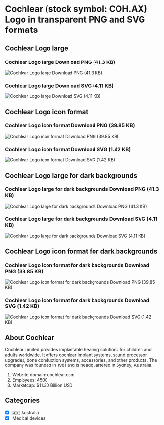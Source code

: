 # Cochlear (stock symbol: COH.AX) Logo in transparent PNG and SVG formats

## Cochlear Logo large

### Cochlear Logo large Download PNG (41.3 KB)

![Cochlear Logo large Download PNG (41.3 KB)](/img/orig/COH.AX_BIG-775007f8.png)

### Cochlear Logo large Download SVG (4.11 KB)

![Cochlear Logo large Download SVG (4.11 KB)](/img/orig/COH.AX_BIG-cead34c1.svg)

## Cochlear Logo icon format

### Cochlear Logo icon format Download PNG (39.85 KB)

![Cochlear Logo icon format Download PNG (39.85 KB)](/img/orig/COH.AX-d40fe747.png)

### Cochlear Logo icon format Download SVG (1.42 KB)

![Cochlear Logo icon format Download SVG (1.42 KB)](/img/orig/COH.AX-e1f7888c.svg)

## Cochlear Logo large for dark backgrounds

### Cochlear Logo large for dark backgrounds Download PNG (41.3 KB)

![Cochlear Logo large for dark backgrounds Download PNG (41.3 KB)](/img/orig/COH.AX_BIG.D-5a584689.png)

### Cochlear Logo large for dark backgrounds Download SVG (4.11 KB)

![Cochlear Logo large for dark backgrounds Download SVG (4.11 KB)](/img/orig/COH.AX_BIG.D-ef30424d.svg)

## Cochlear Logo icon format for dark backgrounds

### Cochlear Logo icon format for dark backgrounds Download PNG (39.85 KB)

![Cochlear Logo icon format for dark backgrounds Download PNG (39.85 KB)](/img/orig/COH.AX.D-ec333ed4.png)

### Cochlear Logo icon format for dark backgrounds Download SVG (1.42 KB)

![Cochlear Logo icon format for dark backgrounds Download SVG (1.42 KB)](/img/orig/COH.AX.D-dfc9807c.svg)

## About Cochlear

Cochlear Limited provides implantable hearing solutions for children and adults worldwide. It offers cochlear implant systems, sound processor upgrades, bone conduction systems, accessories, and other products. The company was founded in 1981 and is headquartered in Sydney, Australia.

1. Website domain: cochlear.com
2. Employees: 4500
3. Marketcap: $11.30 Billion USD


## Categories
- [x] 🇦🇺 Australia
- [x] Medical devices
